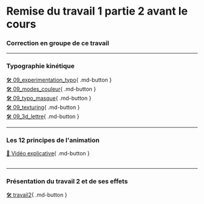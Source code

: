 # Remise du travail 1 partie 2 avant le cours     
### Correction en groupe de ce travail   

***  

### Typographie kinétique
[🛠️ 09_experimentation_typo](exercice_ae/09_experimentation_typo){ .md-button }   <br>
[🛠️ 09_modes_couleur](exercice_ae/09_modes_couleur){ .md-button }   <br>
[🛠️ 09_typo_masque](exercice_ae/09_typo_masque){ .md-button }   <br>
[🛠️ 09_texturing](exercice_ae/09_texturing){ .md-button }   <br>
[🛠️ 09_3d_lettre](exercice_ae/09_3d_lettre){ .md-button }   <br>

***  
### Les 12 principes de l'animation
[📁 Vidéo explicative]( https://vimeo.com/93206523){ .md-button }   <br>   
<vimeo src="93206523"></vimeo>

***  
### Présentation du travail 2 et de ses effets   
[🛠️ travail2](exercice_ae/travail2){ .md-button }   <br>   
